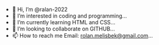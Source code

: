 - 👋 Hi, I’m @ralan-2022
- 👀 I’m interested in coding and programming...
- 🌱 I’m currently learning HTML and CSS...
- 💞️ I’m looking to collaborate on GITHUB...
- 📫 How to reach me Email: rolan.melisbek@gmail.com...

<!---
ralan-2022/ralan-2022 is a ✨ special ✨ repository because its `README.md` (this file) appears on your GitHub profile.
You can click the Preview link to take a look at your changes.
--->
